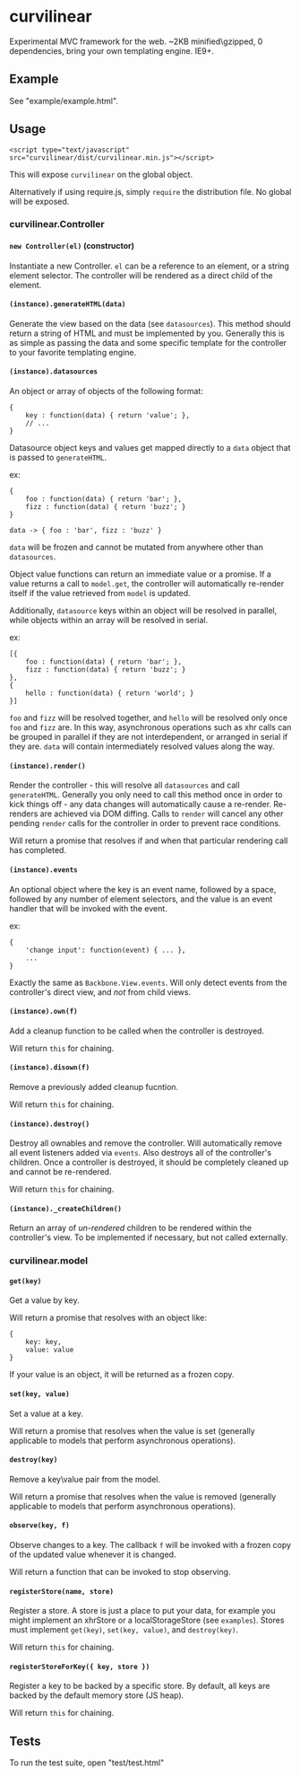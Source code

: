 # curvilinear
Experimental MVC framework for the web.  ~2KB minified\gzipped, 0 dependencies, bring your own templating engine.  IE9+.

## Example

See "example/example.html".

## Usage

`<script type="text/javascript" src="curvilinear/dist/curvilinear.min.js"></script>`

This will expose `curvilinear` on the global object.

Alternatively if using require.js, simply `require` the distribution file.  No global will be exposed.

### curvilinear.Controller

#### `new Controller(el)` (constructor)

Instantiate a new Controller.  `el` can be a reference to an element, or a string element selector.  The controller will be rendered as a direct child of the element.

#### `(instance).generateHTML(data)`

Generate the view based on the data (see `datasources`).  This method should return a string of HTML and must be implemented by you.  Generally this is as simple as passing the data and some specific template for the controller to your favorite templating engine.

#### `(instance).datasources`

An object or array of objects of the following format:

```
{
    key : function(data) { return 'value'; },
    // ...
}
```

Datasource object keys and values get mapped directly to a `data` object that is passed to `generateHTML`.

ex:
```
{
    foo : function(data) { return 'bar'; },
    fizz : function(data) { return 'buzz'; }
}

data -> { foo : 'bar', fizz : 'buzz' }
```

`data` will be frozen and cannot be mutated from anywhere other than `datasources`.

Object value functions can return an immediate value or a promise.  If a value returns a call to `model.get`, the controller will automatically re-render itself if the value retrieved from `model` is updated.

Additionally, `datasource` keys within an object will be resolved in parallel, while objects within an array will be resolved in serial.

ex:
```
[{
    foo : function(data) { return 'bar'; },
    fizz : function(data) { return 'buzz'; }
},
{
    hello : function(data) { return 'world'; }
}]
```

`foo` and `fizz` will be resolved together, and `hello` will be resolved only once `foo` and `fizz` are.  In this way, asynchronous operations such as xhr calls can be grouped in parallel if they are not interdependent, or arranged in serial if they are.  `data` will contain intermediately resolved values along the way.

#### `(instance).render()`

Render the controller - this will resolve all `datasources` and call `generateHTML`.  Generally you only need to call this method once in order to kick things off - any data changes will automatically cause a re-render.  Re-renders are achieved via DOM diffing.  Calls to `render` will cancel any other pending `render` calls for the controller in order to prevent race conditions.

Will return a promise that resolves if and when that particular rendering call has completed.

#### `(instance).events`

An optional object where the key is an event name, followed by a space, followed by any number of element selectors, and the value is an event handler that will be invoked with the event.

ex:
```
{
    'change input': function(event) { ... },
    ...
}
```

Exactly the same as `Backbone.View.events`.  Will only detect events from the controller's direct view, and *not* from child views.

#### `(instance).own(f)`

Add a cleanup function to be called when the controller is destroyed.

Will return `this` for chaining.

#### `(instance).disown(f)`

Remove a previously added cleanup fucntion.

Will return `this` for chaining.

#### `(instance).destroy()`

Destroy all ownables and remove the controller.  Will automatically remove all event listeners added via `events`.  Also destroys all of the controller's children.  Once a controller is destroyed, it should be completely cleaned up and cannot be re-rendered.

Will return `this` for chaining.

#### `(instance)._createChildren()`

Return an array of *un-rendered* children to be rendered within the controller's view.  To be implemented if necessary, but not called externally.

### curvilinear.model

#### `get(key)`

Get a value by key.

Will return a promise that resolves with an object like:

```
{
    key: key,
    value: value
}
```

If your value is an object, it will be returned as a frozen copy.

#### `set(key, value)`

Set a value at a key.

Will return a promise that resolves when the value is set (generally applicable to models that perform asynchronous operations).

#### `destroy(key)`

Remove a key\value pair from the model.

Will return a promise that resolves when the value is removed (generally applicable to models that perform asynchronous operations).

#### `observe(key, f)`

Observe changes to a key.  The callback `f` will be invoked with a frozen copy of the updated value whenever it is changed.

Will return a function that can be invoked to stop observing.

#### `registerStore(name, store)`

Register a store.  A store is just a place to put your data, for example you might implement an xhrStore or a localStorageStore (see `examples`).  Stores must implement `get(key)`, `set(key, value)`, and `destroy(key)`.

Will return `this` for chaining.

#### `registerStoreForKey({ key, store })`

Register a key to be backed by a specific store.  By default, all keys are backed by the default memory store (JS heap).

Will return `this` for chaining.

## Tests

To run the test suite, open "test/test.html"
